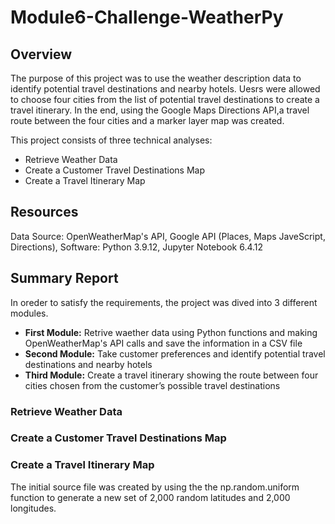 # Module6-Challenge-WeatherPy

## Overview 
The purpose of this project was to use the weather description data to identify potential travel destinations and nearby hotels. Uesrs were allowed to choose four cities from the list of potential travel destinations to create a travel itinerary. In the end, using the Google Maps Directions API,a travel route between the four cities and a marker layer map was created.

This project consists of three technical analyses:
- Retrieve Weather Data
- Create a Customer Travel Destinations Map
- Create a Travel Itinerary Map

## Resources
Data Source: OpenWeatherMap's API, Google API (Places, Maps JaveScript, Directions), Software: Python 3.9.12, Jupyter Notebook 6.4.12

## Summary Report
In oreder to satisfy the requirements, the project was dived into 3 different modules. 

- **First Module:** Retrive waether data using Python functions and making OpenWeatherMap's API calls and save the information in a CSV file
- **Second Module:** Take customer preferences and identify potential travel destinations and nearby hotels 
- **Third Module:** Create a travel itinerary showing the route between four cities chosen from the customer’s possible travel destinations 

### Retrieve Weather Data


### Create a Customer Travel Destinations Map


### Create a Travel Itinerary Map


The initial source file was created by using the the np.random.uniform function to generate a new set of 2,000 random latitudes and 2,000 longitudes. 
